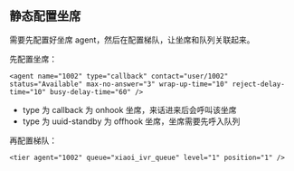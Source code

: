 ## 静态配置坐席

需要先配置好坐席 agent，然后在配置梯队，让坐席和队列关联起来。

先配置坐席：

```
<agent name="1002" type="callback" contact="user/1002" status="Available" max-no-answer="3" wrap-up-time="10" reject-delay-time="10" busy-delay-time="60" />
```

* type 为 callback 为 onhook 坐席，来话进来后会呼叫该坐席
* type 为 uuid-standby 为 offhook 坐席，坐席需要先呼入队列

再配置梯队：

```
<tier agent="1002" queue="xiaoi_ivr_queue" level="1" position="1" />
```
